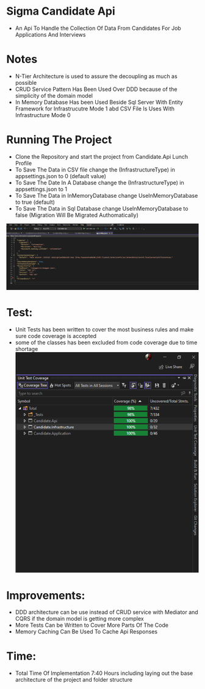 # Sigma Candidate Api
- An Api To Handle the Collection Of Data From Candidates For Job Applications And Interviews


# Notes
- N-Tier Architecture is used to assure the decoupling as much as possible
- CRUD Service Pattern Has Been Used Over DDD because of the simplicity of the domain model 
- In Memory Database Has been Used Beside Sql Server With Entity Framework for Infrastrucutre Mode 1 abd CSV File Is Uses With Infrastructure Mode 0


# Running The Project
- Clone the Repository and start the project from Candidate.Api Lunch Profile
- To Save The Data in CSV file change the (InfrastructureType) in appsettings.json to 0 (default value)
- To Save The Date In A Database change the (InfrastructureType) in appsettings.json to 1 
- To Save The Data in InMemoryDatabase change UseInMemoryDatabase to true (default)
- To Save The Data in Sql Database  change UseInMemoryDatabase to false (Migration Will Be Migrated Authomatically)

![layers](https://github.com/mhmoudalaskalany/Images/blob/main/task_images/appsettings.png)


# Test:
- Unit Tests has been written to cover the most business rules and make sure code coverage is accepted
- some of the classes has been excluded from code coverage due to time shortage
![layers](https://github.com/mhmoudalaskalany/Images/blob/main/task_images/testresult.png)

# Improvements:
- DDD architecture can be use instead of CRUD service with Mediator and CQRS if the domain model is getting more complex
- More Tests Can be Written to Cover More Parts Of The Code
- Memory Caching Can Be Used To Cache Api Responses


# Time:
- Total Time Of Implementation 7:40 Hours including laying out the base architecture of the project and folder structure
